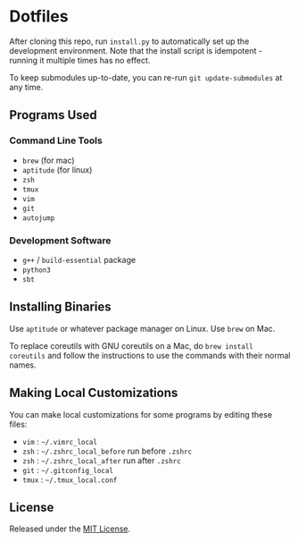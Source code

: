 Dotfiles
========

After cloning this repo, run `install.py` to automatically set up the
development environment. Note that the install script is idempotent - running
it multiple times has no effect.

To keep submodules up-to-date, you can re-run `git update-submodules` at any
time.

Programs Used
-------------

### Command Line Tools

* `brew` (for mac)
* `aptitude` (for linux)
* `zsh`
* `tmux`
* `vim`
* `git`
* `autojump`

### Development Software

* `g++` / `build-essential` package
* `python3`
* `sbt`

Installing Binaries
-------------------

Use `aptitude` or whatever package manager on Linux. Use `brew` on Mac.

To replace coreutils with GNU coreutils on a Mac, do `brew install coreutils`
and follow the instructions to use the commands with their normal names.

Making Local Customizations
---------------------------

You can make local customizations for some programs by editing these files:

* `vim` : `~/.vimrc_local`
* `zsh` : `~/.zshrc_local_before` run before `.zshrc`
* `zsh` : `~/.zshrc_local_after` run after `.zshrc`
* `git` : `~/.gitconfig_local`
* `tmux` : `~/.tmux_local.conf`

License
-------

Released under the [MIT License](http://anish.mit-license.org/).
